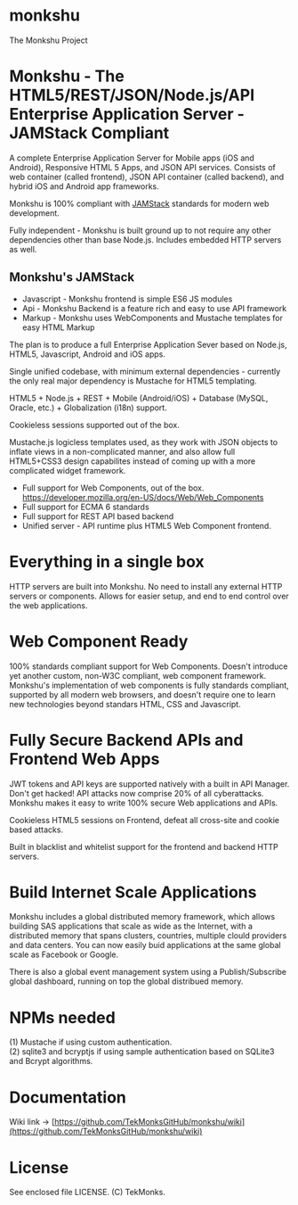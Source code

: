 # monkshu
The Monkshu Project

Monkshu - The HTML5/REST/JSON/Node.js/API Enterprise Application Server - JAMStack Compliant
=============================================================================================
A complete Enterprise Application Server for Mobile apps (iOS and Android), Responsive HTML 5 Apps, and JSON API services. Consists of web container (called frontend), JSON API container (called backend), and hybrid iOS and Android app frameworks. 

Monkshu is 100% compliant with [JAMStack](https://jamstack.org) standards for modern web development. 

Fully independent - Monkshu is built ground up to not require any other dependencies other than base Node.js. Includes embedded HTTP servers as well.

## Monkshu's JAMStack
* Javascript - Monkshu frontend is simple ES6 JS modules  
* Api - Monkshu Backend is a feature rich and easy to use API framework  
* Markup - Monkshu uses WebComponents and Mustache templates for easy HTML Markup  

The plan is to produce a full Enterprise Application Sever based on Node.js, HTML5, Javascript, Android and iOS apps.

Single unified codebase, with minimum external dependencies - currently the only real major dependency is Mustache for HTML5 templating.

HTML5 + Node.js + REST + Mobile (Android/iOS) + Database (MySQL, Oracle, etc.) + Globalization (i18n) support.

Cookieless sessions supported out of the box.

Mustache.js logicless templates used, as they work with JSON objects to inflate views in a non-complicated manner,
and also allow full HTML5+CSS3 design capabilites instead of coming up with a more complicated widget framework.

* Full support for Web Components, out of the box. https://developer.mozilla.org/en-US/docs/Web/Web_Components
* Full support for ECMA 6 standards
* Full support for REST API based backend
* Unified server - API runtime plus HTML5 Web Component frontend.
  
Everything in a single box
==========================
HTTP servers are built into Monkshu. No need to install any external HTTP servers or components. Allows for easier setup, and end to end control over the web applications. 

Web Component Ready
===================
100% standards compliant support for Web Components. Doesn't introduce yet another custom, non-W3C compliant, web component framework. Monkshu's implementation of web components is fully standards compliant, supported by all modern web browsers, and doesn't require one to learn new technologies beyond standars HTML, CSS and Javascript. 

 
Fully Secure Backend APIs and Frontend Web Apps
================================================
JWT tokens and API keys are supported natively with a built in API Manager. Don't get hacked! API attacks now comprise 20% of all cyberattacks. Monkshu makes it easy to write 100% secure Web applications and APIs.

Cookieless HTML5 sessions on Frontend, defeat all cross-site and cookie based attacks.

Built in blacklist and whitelist support for the frontend and backend HTTP servers. 

Build Internet Scale Applications
==================================
Monkshu includes a global distributed memory framework, which allows building SAS applications that scale as wide as the Internet, with a distributed memory that spans clusters, countries, multiple clould providers and data centers. You can now easily buid applications at the same global scale as Facebook or Google. 

There is also a global event management system using a Publish/Subscribe global dashboard, running on top the global distribued memory.

NPMs needed
===========
(1) Mustache if using custom authentication.  
(2) sqlite3 and bcryptjs if using sample authentication based on SQLite3 and Bcrypt algorithms.

Documentation
===========
Wiki link -> [https://github.com/TekMonksGitHub/monkshu/wiki](https://github.com/TekMonksGitHub/monkshu/wiki)

License
==========
See enclosed file LICENSE. (C) TekMonks.
